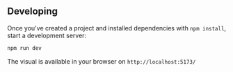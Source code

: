 ## Developing

Once you've created a project and installed dependencies with `npm install`, start a development server:

```bash
npm run dev
```

The visual is available in your browser on `http://localhost:5173/`